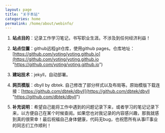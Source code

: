 ```yaml
---
layout: page
title: "关于本站"
categories: home
permalink: /home/about/webinfo/
---
```

1. **站点目的**：记录工作学习笔记，书写职业生涯。不涉及到任何经济利益！

2. **站点位置**：github远程git仓库，使用github pages。仓库地址：[https://github.com/yoting/yoting.github.io](https://github.com/yoting/yoting.github.io "https://github.com/yoting/yoting.github.io")

3. **建站技术**：jekyll，自动部署。

4. **网页模版**：dbyll by dbtek. 自己修改了部分样式以及布局等。原始模版下载连接：[https://github.com/dbtek/dbyll](https://github.com/dbtek/dbyll "https://github.com/dbtek/dbyll")

5. **补充说明**：希望自己能将工作中遇到的问题记录下来，或者学习的笔记记录下来，以方便自己在某个时候查阅。如果您也对我记录的内容感兴趣，那我就感到真的很荣幸！最后祝福自己身体健康，代码无bug，也祝愿所有从事IT事业的同志们工作顺利！
